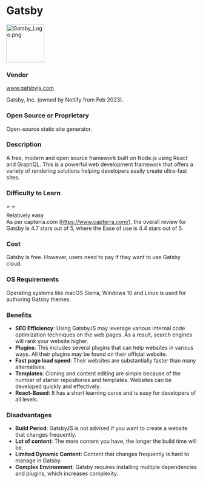 # Gatsby
<img src="Gatsby_Logo.png" alt="Gatsby_Logo.png" width="100"/>  

### Vendor  
www.gatsbyjs.com  

Gatsby, Inc. (owned by Netlify from Feb 2023).  

### Open Source or Proprietary  
Open-source static site generator.  

### Description
A free, modern and open source framework built on Node.js using React and GraphQL. This is a powerful web development framework that offers a variety of rendering solutions helping developers easily create ultra-fast sites.

### Difficulty to Learn
:star: :star:  
Relatively easy     
As per capterra.com (https://www.capterra.com/), the overall review for Gatsby is 4.7 stars out of 5, where the Ease of use is 4.4 stars out of 5.  

### Cost
Gatsby is free. However, users need to pay if they want to use Gatsby cloud.  

### OS Requirements
Operating systems like macOS Sierra, Windows 10 and Linux is used for authoring Gatsby themes.  

### Benefits
* **SEO Efficiency**: Using GatsbyJS may leverage various internal code optimization techniques on the web pages. As a result, search engines will rank your website higher.  
* **Plugins**: This includes several plugins that can help websites in various ways. All their plugins may be found on their official website.   
* **Fast page load speed**: Their websites are substantially faster than many alternatives.  
* **Templates**: Cloning and content editing are simple because of the number of starter repositories and templates. Websites can be developed quickly and effectively. 
* **React-Based**: It has a short learning curve and is easy for developers of all levels.
  
### Disadvantages
* **Build Period**: GatsbyJS is not advised if you want to create a website that changes frequently.   
* **Lot of content**: The more content you have, the longer the build time will be.  
* **Limited Dynamic Content**: Content that changes frequently is hard to manage in Gatsby.  
* **Complex Environment**: Gatsby requires installing multiple dependencies and plugins, which increases complexity.


